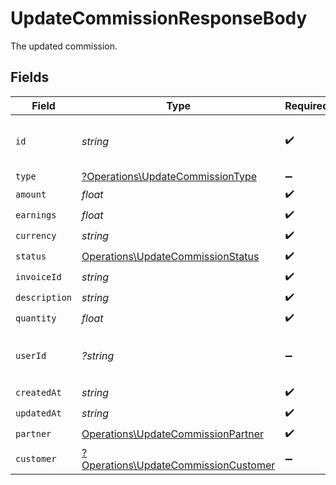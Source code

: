 # UpdateCommissionResponseBody

The updated commission.


## Fields

| Field                                                                                       | Type                                                                                        | Required                                                                                    | Description                                                                                 | Example                                                                                     |
| ------------------------------------------------------------------------------------------- | ------------------------------------------------------------------------------------------- | ------------------------------------------------------------------------------------------- | ------------------------------------------------------------------------------------------- | ------------------------------------------------------------------------------------------- |
| `id`                                                                                        | *string*                                                                                    | :heavy_check_mark:                                                                          | The commission's unique ID on Dub.                                                          | cm_1JVR7XRCSR0EDBAF39FZ4PMYE                                                                |
| `type`                                                                                      | [?Operations\UpdateCommissionType](../../Models/Operations/UpdateCommissionType.md)         | :heavy_minus_sign:                                                                          | N/A                                                                                         |                                                                                             |
| `amount`                                                                                    | *float*                                                                                     | :heavy_check_mark:                                                                          | N/A                                                                                         |                                                                                             |
| `earnings`                                                                                  | *float*                                                                                     | :heavy_check_mark:                                                                          | N/A                                                                                         |                                                                                             |
| `currency`                                                                                  | *string*                                                                                    | :heavy_check_mark:                                                                          | N/A                                                                                         |                                                                                             |
| `status`                                                                                    | [Operations\UpdateCommissionStatus](../../Models/Operations/UpdateCommissionStatus.md)      | :heavy_check_mark:                                                                          | N/A                                                                                         |                                                                                             |
| `invoiceId`                                                                                 | *string*                                                                                    | :heavy_check_mark:                                                                          | N/A                                                                                         |                                                                                             |
| `description`                                                                               | *string*                                                                                    | :heavy_check_mark:                                                                          | N/A                                                                                         |                                                                                             |
| `quantity`                                                                                  | *float*                                                                                     | :heavy_check_mark:                                                                          | N/A                                                                                         |                                                                                             |
| `userId`                                                                                    | *?string*                                                                                   | :heavy_minus_sign:                                                                          | The user who created the manual commission.                                                 |                                                                                             |
| `createdAt`                                                                                 | *string*                                                                                    | :heavy_check_mark:                                                                          | N/A                                                                                         |                                                                                             |
| `updatedAt`                                                                                 | *string*                                                                                    | :heavy_check_mark:                                                                          | N/A                                                                                         |                                                                                             |
| `partner`                                                                                   | [Operations\UpdateCommissionPartner](../../Models/Operations/UpdateCommissionPartner.md)    | :heavy_check_mark:                                                                          | N/A                                                                                         |                                                                                             |
| `customer`                                                                                  | [?Operations\UpdateCommissionCustomer](../../Models/Operations/UpdateCommissionCustomer.md) | :heavy_minus_sign:                                                                          | N/A                                                                                         |                                                                                             |